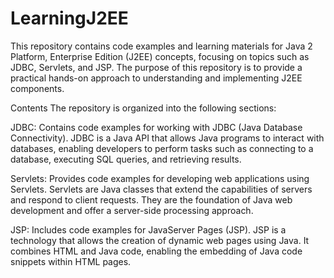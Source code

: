 # LearningJ2EE
This repository contains code examples and learning materials for Java 2 Platform, Enterprise Edition (J2EE) concepts, focusing on topics such as JDBC, Servlets, and JSP. The purpose of this repository is to provide a practical hands-on approach to understanding and implementing J2EE components.

Contents
The repository is organized into the following sections:

JDBC: Contains code examples for working with JDBC (Java Database Connectivity). JDBC is a Java API that allows Java programs to interact with databases, enabling developers to perform tasks such as connecting to a database, executing SQL queries, and retrieving results.

Servlets: Provides code examples for developing web applications using Servlets. Servlets are Java classes that extend the capabilities of servers and respond to client requests. They are the foundation of Java web development and offer a server-side processing approach.

JSP: Includes code examples for JavaServer Pages (JSP). JSP is a technology that allows the creation of dynamic web pages using Java. It combines HTML and Java code, enabling the embedding of Java code snippets within HTML pages.

